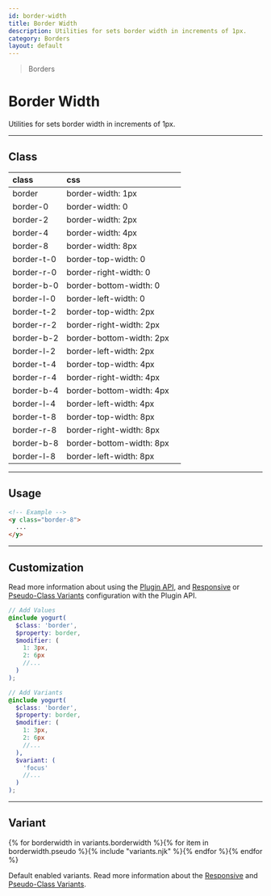 ```yaml
---
id: border-width
title: Border Width
description: Utilities for sets border width in increments of 1px.
category: Borders
layout: default
---
```


> Borders

# Border Width

Utilities for sets border width in increments of 1px.

---

## Class

| <span class="px-3 py-1 text-white (dark)text-charcoal-100 bg-charcoal-100 (dark)bg-gray-600 rounded-full">class</span> | <span class="px-3 py-1 text-white (dark)text-charcoal-100 bg-charcoal-100 (dark)bg-gray-600 rounded-full">css</span> | |
|:--|:--|:-:|
| border | border-width: 1px | <y class="w-16 h-8 bg-gray-300 border border-gray-900"></y> |
| border-0 | border-width: 0 | <y class="w-16 h-8 bg-gray-300 border-0 border-gray-900"></y> |
| border-2 | border-width: 2px | <y class="w-16 h-8 bg-gray-300 border-2 border-gray-900"></y> |
| border-4 | border-width: 4px | <y class="w-16 h-8 bg-gray-300 border-4 border-gray-900"></y> |
| border-8 | border-width: 8px | <y class="w-16 h-8 bg-gray-300 border-8 border-gray-900"></y> |
| border-t-0 | border-top-width: 0 | <y class="w-16 h-8 bg-gray-300 border border-t-0 border-gray-900"></y> |
| border-r-0 | border-right-width: 0 | <y class="w-16 h-8 bg-gray-300 border border-r-0 border-gray-900"></y> |
| border-b-0 | border-bottom-width: 0 | <y class="w-16 h-8 bg-gray-300 border border-b-0 border-gray-900"></y> |
| border-l-0 | border-left-width: 0 | <y class="w-16 h-8 bg-gray-300 border border-l-0 border-gray-900"></y> |
| border-t-2 | border-top-width: 2px | <y class="w-16 h-8 bg-gray-300 border border-t-2 border-gray-900"></y> |
| border-r-2 | border-right-width: 2px | <y class="w-16 h-8 bg-gray-300 border border-r-2 border-gray-900"></y> |
| border-b-2 | border-bottom-width: 2px | <y class="w-16 h-8 bg-gray-300 border border-b-2 border-gray-900"></y> |
| border-l-2 | border-left-width: 2px | <y class="w-16 h-8 bg-gray-300 border border-l-2 border-gray-900"></y> |
| border-t-4 | border-top-width: 4px | <y class="w-16 h-8 bg-gray-300 border border-t-4 border-gray-900"></y> |
| border-r-4 | border-right-width: 4px | <y class="w-16 h-8 bg-gray-300 border border-r-4 border-gray-900"></y> |
| border-b-4 | border-bottom-width: 4px | <y class="w-16 h-8 bg-gray-300 border border-b-4 border-gray-900"></y> |
| border-l-4 | border-left-width: 4px | <y class="w-16 h-8 bg-gray-300 border border-l-4 border-gray-900"></y> |
| border-t-8 | border-top-width: 8px | <y class="w-16 h-8 bg-gray-300 border border-t-8 border-gray-900"></y> |
| border-r-8 | border-right-width: 8px | <y class="w-16 h-8 bg-gray-300 border border-r-8 border-gray-900"></y> |
| border-b-8 | border-bottom-width: 8px | <y class="w-16 h-8 bg-gray-300 border border-b-8 border-gray-900"></y> |
| border-l-8 | border-left-width: 8px | <y class="w-16 h-8 bg-gray-300 border border-l-8 border-gray-900"></y> |

---

## Usage

<y class="px-4 my-2 mx-auto w-56">
  <y class="p-4 bg-gray-400 border-8">
    <y class="w-full h-24 bg-gray-500"></y>
  </y>
</y>

```html
<!-- Example -->
<y class="border-8">
  ...
</y>
```

---

## Customization

Read more information about using the [Plugin API](/plugin-api/), and  [Responsive](/responsive) or [Pseudo-Class Variants](/pseudo-class-variants/) configuration with the Plugin API.

```scss
// Add Values
@include yogurt(
  $class: 'border',
  $property: border,
  $modifier: (
    1: 3px,
    2: 6px
    //...
  )
);

// Add Variants
@include yogurt(
  $class: 'border',
  $property: border,
  $modifier: (
    1: 3px,
    2: 6px
    //...
  ),
  $variant: (
    'focus'
    //...
  )
);
```

---

## Variant

<y class="flex flex-gap-2 flex-wrap justify-start items-center">{% for borderwidth in variants.borderwidth %}{% for item in borderwidth.pseudo %}{% include "variants.njk" %}{% endfor %}{% endfor %}</y>

Default enabled variants. Read more information about the [Responsive](/responsive) and [Pseudo-Class Variants](/pseudo-class-variants/).

